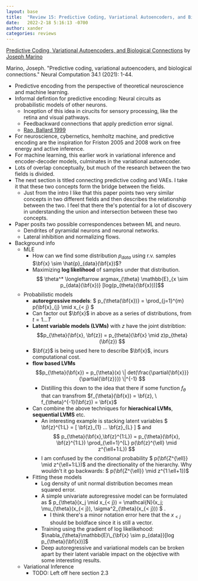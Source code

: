 ```yaml
---
layout: base
title:  "Review 15: Predictive Coding, Variational Autoencoders, and Biological Connections Pt 1"
date:   2022-2-18 5:16:13 -0700
author: xander
categories: reviews
---
```



[Predictive Coding, Variational Autoencoders,
and Biological Connections](https://arxiv.org/pdf/2011.07464.pdf) by [Joseph Marino](https://joelouismarino.github.io/)

Marino, Joseph. "Predictive coding, variational autoencoders, and biological connections." Neural Computation 34.1 (2021): 1-44.

- Predictive encoding from the perspective of theoretical neuroscience and machine learning.
- Informal defintion for predictive encoding: Neural circuits as probabilistic models of other neurons.
    - Inception of this idea in cirucits for sensory processing, like the retina and visual pathways.
    - Feedbackward connections that apply prediction error signal.
    - [Rao, Ballard 1999](https://www.nature.com/articles/nn0199_79)
- For neuroscience, cybernetics, hemholtz machine, and predictive encoding are the inspiration for Friston 2005 and 2008 work on free energy and active inference. 
- For machine learning, this earlier work in variational inference and encoder-decoder models, culminates in the variational autoencoder.
- Lots of overlap conceptually, but much of the research between the two fields is divided.
- The next section is titled connecting predictive coding and VAEs. I take it that these two concepts form the bridge between the fields.
    - Just from the intro I like that this paper points two very similar concepts in two different fields and then describes the relationship between the two. I feel that there the's potential for a lot of discovery in understanding the union and intersection between these two concepts.
- Paper posits two possible correspondences between ML and neuro.
    - Dendrites of pyramidal neurons and neuronal networks.
    - Lateral inhibition and normalizing flows.
- Background info
    - MLE
        - How can we find some distribution $p_{data}$ using r.v. samples $\bf{x} \sim \hat{p}_{data}(\bf{x})$?
        - Maximizing **log likelihood** of samples under that distribution. 
        $$ \theta^* \longleftarrow argmax_{\theta} \mathbb{E}_{x \sim p_{data}(\bf{x})} [log(p_{theta}(\bf{x}))]$$
    - Probabilistic models
        - **autoregressive models**: $ p_{\theta(\bf{x})} = \prod_{j=1}^{m} p(\bf{x}\_{j} \mid x_{< j} $
        - Can factor out $\bf{x}$ in above as a series of distributions, from $t=1 ... T$
        - **Latent variable models (LVMs)**  with $z$ have the joint distribtion: $$p_{\theta}(\bf{x}, \bf{z}) = p_{theta}(\bf{x} \mid z)p_{theta}(\bf{z})  $$
        - $\bf{z}$ is being used here to describe $\bf{x}$, incurs computational cost.
        - **flow based LVMs** $$p_{\theta}(\bf{x}) = p_{\theta}(x) \| det(\frac{\partial{\bf{x}}}{\partial{\bf{z}}}) \|^{-1} $$
            - Distilling this down to the idea that there if some function $f_{\theta}$ that can transfrom $f_{\theta}(\bf{x}) = \bf{z}, \ f_{\theta}^{-1}(\bf{z}) = \bf{x}$
        - Can combine the above techniques for **hierachical LVMs**, **sequential LVMS** etc.
            - An interesting example is stacking latent variables $ \bf{z}^{1:L} = \[ \bf{z}\_{1} ... \bf{z}\_{L} \] $ and $$ p_{\theta}(\bf{x},\bf{z}^{1:L}) = p_{\theta}(\bf{x}, \bf{z}^{1:L}) \prod_{\ell=1}^{L} p(\bf{z}^{\ell} \mid z^{\ell+1:L}) $$
            - I am confused by the conditional probability $ p(\bf{Z^{\ell}} \mid z^{\ell+1:L})$ and the directionality of the hierarchy. Why wouldn't it go backwards:  $ p(\bf{Z^{\ell}} \mid z^{1:\ell+1})$
        - Fitting these models
            - Log density of unit normal distribution becomes mean squared error.
            - A simple univariate autoregressive model can be formulated as $ p_{\theta}(x_j \mid x_{< j}) = \mathcal{N}(x_j; \mu_{\theta}(x_{< j}), \sigma^2\_{\theta}(x_{< j})) $ .
                - I think there's a minor notation error here that the $x_{< j}$ should be boldface since it is still a vector.
            - Training using the gradient of log likelikehood: $\nabla_{\theta}\mathbb{E}\_{\bf{x} \sim p_{data}}[log p_{\theta}(\bf{x})]$
            - Deep autoregressive and variational models can be broken apart by their latent variable impact on the objective with some interesting results.
    - Variational Inference
        - TODO: Left off here section 2.3